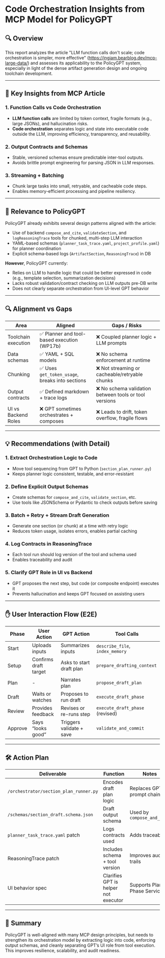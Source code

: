 # Code Orchestration Insights from MCP Model for PolicyGPT

## 🔍 Overview
This report analyzes the article "LLM function calls don't scale; code orchestration is simpler, more effective" (https://jngiam.bearblog.dev/mcp-large-data/) and assesses its applicability to the PolicyGPT system, especially in light of the dense artifact generation design and ongoing toolchain development.

---

## 🧠 Key Insights from MCP Article

### 1. **Function Calls vs Code Orchestration**
- **LLM function calls** are limited by token context, fragile formats (e.g., large JSONs), and hallucination risks.
- **Code orchestration** separates logic and state into executable code outside the LLM, improving efficiency, transparency, and reusability.

### 2. **Output Contracts and Schemas**
- Stable, versioned schemas ensure predictable inter-tool outputs.
- Avoids brittle prompt engineering for parsing JSON in LLM responses.

### 3. **Streaming + Batching**
- Chunk large tasks into small, retryable, and cacheable code steps.
- Enables memory-efficient processing and pipeline resiliency.

---

## 🧩 Relevance to PolicyGPT

PolicyGPT already exhibits several design patterns aligned with the article:
- Use of backend `compose_and_cite`, `validateSection`, and `logReasoningTrace` tools for chunked, multi-step LLM interaction
- YAML-based schemas (`planner_task_trace.yaml`, `project_profile.yaml`) for planner coordination
- Explicit schema-based logs (`ArtifactSection`, `ReasoningTrace`) in DB

**However**, PolicyGPT currently:
- Relies on LLM to handle logic that could be better expressed in code (e.g., template selection, summarization decisions)
- Lacks robust validation/contract checking on LLM outputs pre-DB write
- Does not clearly separate orchestration from UI-level GPT behavior

---

## 🔍 Alignment vs Gaps

| Area | Aligned | Gaps / Risks |
|------|---------|--------------|
| Toolchain execution | ✅ Planner and tool-based execution (WP17b) | ❌ Coupled planner logic + LLM prompts |
| Data schemas | ✅ YAML + SQL models | ❌ No schema enforcement at runtime |
| Chunking | ✅ Uses `get_token_usage`, breaks into sections | ❌ Not streaming or cacheable/retryable chunks |
| Output contracts | ✅ Defined markdown + trace logs | ❌ No schema validation between tools or tool versions |
| UI vs Backend Roles | ❌ GPT sometimes orchestrates + composes | ❌ Leads to drift, token overflow, fragile flows |

---

## 💡 Recommendations (with Detail)

### 1. Extract Orchestration Logic to Code
- Move tool sequencing from GPT to Python (`section_plan_runner.py`)
- Keeps planner logic consistent, testable, and error-resistant

### 2. Define Explicit Output Schemas
- Create schemas for `compose_and_cite`, `validate_section`, etc.
- Use tools like JSONSchema or Pydantic to check outputs before saving

### 3. Batch + Retry + Stream Draft Generation
- Generate one section (or chunk) at a time with retry logic
- Reduces token usage, isolates errors, enables partial caching

### 4. Log Contracts in ReasoningTrace
- Each tool run should log version of the tool and schema used
- Enables traceability and audit

### 5. Clarify GPT Role in UI vs Backend
- GPT proposes the next step, but code (or composite endpoint) executes it
- Prevents hallucination and keeps GPT focused on assisting users

---

## ✋ User Interaction Flow (E2E)

| Phase | User Action | GPT Action | Tool Calls |
|-------|-------------|------------|------------|
| Start | Uploads inputs | Summarizes inputs | `describe_file`, `index_memory` |
| Setup | Confirms draft target | Asks to start draft plan | `prepare_drafting_context` |
| Plan | - | Narrates plan | `propose_draft_plan` |
| Draft | Waits or watches | Proposes to run draft | `execute_draft_phase` |
| Review | Provides feedback | Revises or re-runs step | `execute_draft_phase` (revised) |
| Approve | Says “looks good” | Triggers validate + save | `validate_and_commit` |

---

## 🛠️ Action Plan

| Deliverable | Function | Notes |
|------------|----------|-------|
| `/orchestrator/section_plan_runner.py` | Encodes draft plan logic | Replaces GPT prompt chains |
| `/schemas/section_draft.schema.json` | Draft output schema | Used by `compose_and_cite` |
| `planner_task_trace.yaml` patch | Logs contracts used | Adds traceability |
| ReasoningTrace patch | Includes schema + tool version | Improves audit trails |
| UI behavior spec | Clarifies GPT is helper not executor | Supports Planner Phase Services |

---

## 📘 Summary
PolicyGPT is well-aligned with many MCP design principles, but needs to strengthen its orchestration model by extracting logic into code, enforcing output schemas, and cleanly separating GPT’s UI role from tool execution. This improves resilience, scalability, and audit readiness.